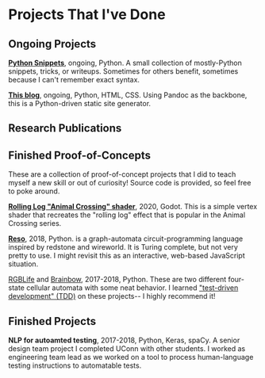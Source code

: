 # Projects That I've Done

<!-- TODO: Photos, goal of <100KB each, or optional load-photos -->

## Ongoing Projects

<!-- TODO Snippets photo -->

[**Python Snippets**](https://gitlab.com/lynnpepin/some_snippets), ongoing, Python. A small collection of mostly-Python snippets, tricks, or writeups. Sometimes for others benefit, sometimes because I can't remember exact syntax.

<!-- TODO Blog photo -->

[**This blog**](https://gitlab.com/lynnpepin/diy-static-site-generator), ongoing, Python, HTML, CSS. Using Pandoc as the backbone, this is a Python-driven static site generator.


## Research Publications


## Finished Proof-of-Concepts

These are a collection of proof-of-concept projects that I did to teach myself a new skill or out of curiosity! Source code is provided, so feel free to poke around.

<!-- TODO Rolling Log photo -->

[**Rolling Log "Animal Crossing" shader**](https://gitlab.com/lynnpepin/rollinglogshader), 2020, Godot. This is a simple vertex shader that recreates the "rolling log" effect that is popular in the Animal Crossing series.

<!-- TODO Reso photo -->

[**Reso**](https://gitlab.com/lynnpepin/reso), 2018, Python. is a graph-automata circuit-programming language inspired by redstone and wireworld. It is Turing complete, but not very pretty to use. I might revisit this as an interactive, web-based JavaScript situation. 

<!-- TODO RGBLife, Brainbow -->

[RGBLife](https://gitlab.com/lynnpepin/RGBLife) and [Brainbow](https://gitlab.com/lynnpepin/brainbow-ca), 2017-2018, Python. These are two different four-state cellular automata with some neat behavior. I learned ["test-driven development" (TDD)](https://en.wikipedia.org/wiki/Test-driven_development) on these projects-- I highly recommend it! 

## Finished Projects

<!-- TODO NLP photo -->

**NLP for autoamted testing**, 2017-2018, Python, Keras, spaCy. A senior design team project I completed UConn with other students. I worked as engineering team lead as we worked on a tool to process human-language testing instructions to automatable tests.


